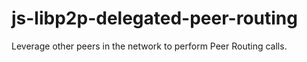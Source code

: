 # js-libp2p-delegated-peer-routing
Leverage other peers in the network to perform Peer Routing calls.
